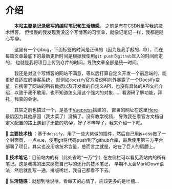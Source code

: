 # 介绍

&emsp;&emsp;**本站主要是记录我写的编程笔记和生活随感**。 之前是有在[CSDN](https://www.csdn.net/)里写我的技术博客，
但慢慢的我发现我没这个写博客的习惯:weary:，就像记笔记一样，我都是随心写:joy:。

&emsp;&emsp;这里有一个小bug，下面标签的时间是正确的（因为是我手敲的...😓），而在每篇文章最底下的最新更新时间是根据我使用`git push`向`github`压入的时间而定的，
也就是我将项目上传到仓库的时间，导致文章全部是统一时间。

&emsp;&emsp;我还是对这个写博客的网站不满意，等以后打算自定义开发一个前后端的，能更好自适应的博客系统，
就例如`docsify`官方没说明向外暴露了一个Docsify变量，它携带了网站的所有数据以及开发者的自定义API，也没有具体的API文档介绍，以致于我不敢用，也不知道怎么用这个强大的对象......
看源码了解功能，拜托，我真的会谢。

&emsp;&emsp;其实之前也搞过一个，是基于[Vuepress](https://vuepress.vuejs.org/zh/)搭建的，
部署的网址在这里[Here](http://www.hylblog.wiki/)，最后因为其他原因（我太菜了）没搞了。没有教学视频，
导致我在看官方文档自定义配置的路上遇到了无数的坑:sob:。好了不哔哔了，我来介绍一下吧。

:star2: **主要技术栈**
：基于`docsify`，用了一些大佬做的插件，然后自己用js+css做了一个封面页，一点vue，使用git将代码push到了github仓库，最后使用第三方平台部署了项目。其实也没用啥技术含量，总而言之就是，站在了巨人的肩膀上。

:star2: **技术笔记**：目前站内的有（此处省略“一万”字）在左侧栏可以看见我站内的所有笔记。这是我挑的出来感觉自己写的还行的技术笔记，
早期不太会MarkDown语法，然后就乱写一通，排版稀烂，我自己都看不下去。

:star2: **生活随感**：就想到啥说啥，看每天的心情了。应该更多的是吐槽...

<card-pagination>
<Card href="https://www.tangyuxian.com/2021/04/08/%E5%89%8D%E7%AB%AF/JavaScript/js-%E5%B8%B8%E7%94%A8%E7%9A%84js%E5%B7%A5%E5%85%B7%E5%87%BD%E6%95%B0/"
            external=true title="常用的Js工具函数" name="糖羽仙" date="2022/04/09" category="技术文章"></Card>
<Card href="article/2022/front-end/ES6模块化问题解决.md" title="ES6模块化问题解决" name="雨落" date="2022/04/09" category="技术文章"></Card>
<Card href="life/2022/一个周敲代码的反思.md" title="一个周敲代码的反思" name="雨落" date="2022/04/08" category="生活随感"></Card>
<Card href="article/2022/front-end/vue-router详解.md" title="vue-router详解" name="雨落" date="2022/04/08" category="技术文章"></Card>
<Card href="life/2022/home.md" title="关于我的破烂小屋" name="雨落" date="2022/04/05" category="生活随感"></Card>
<Card href="https://www.xiaoyuzhoufm.com/episode/60fa5462fc5d26f06578d4f6"
            external=true title="Vue.js作者尤雨溪：框架设计就是不断地舍取" date="2021/08"
            name="从零道一" category="小知识"></Card>
</card-pagination>

